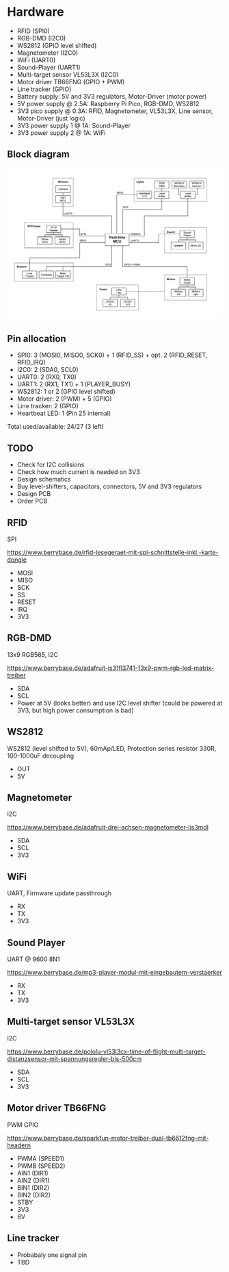# Hardware
- RFID (SPI0)
- RGB-DMD (I2C0)
- WS2812 (GPIO level shifted)
- Magnetometer (I2C0)
- WiFi (UART0)
- Sound-Player (UART1)
- Multi-target sensor VL53L3X (I2C0)
- Motor driver TB66FNG (GPIO + PWM)
- Line tracker (GPIO)
- Battery supply: 5V and 3V3 regulators, Motor-Driver (motor power)
- 5V power supply @ 2.5A: Raspberry Pi Pico, RGB-DMD, WS2812
- 3V3 pico supply @ 0.3A: RFID, Magnetometer, VL53L3X, Line sensor, Motor-Driver (just logic)
- 3V3 power supply 1 @ 1A: Sound-Player
- 3V3 power supply 2 @ 1A: WiFi

## Block diagram
![Block diagram](Block%20diagram.png)

## Pin allocation
- SPI0: 3 (MOSI0, MISO0, SCK0) + 1 (RFID_SS) + opt. 2 (RFID_RESET, RFID_IRQ)
- I2C0: 2 (SDA0, SCL0)
- UART0: 2 (RX0, TX0)
- UART1: 2 (RX1, TX1) + 1 (PLAYER_BUSY)
- WS2812: 1 or 2 (GPIO level shifted)
- Motor driver: 2 (PWM) + 5 (GPIO)
- Line tracker: 2 (GPIO)
- Heartbeat LED: 1 (Pin 25 internal)

Total used/available: 24/27 (3 left)

## TODO
- Check for I2C collisions
- Check how much current is needed on 3V3
- Design schematics
- Buy level-shifters, capacitors, connectors, 5V and 3V3 regulators
- Design PCB
- Order PCB

## RFID
SPI

https://www.berrybase.de/rfid-lesegeraet-mit-spi-schnittstelle-inkl.-karte-dongle

- MOSI
- MISO
- SCK
- SS
- RESET
- IRQ
- 3V3

## RGB-DMD
13x9 RGB565, I2C

https://www.berrybase.de/adafruit-is31fl3741-13x9-pwm-rgb-led-matrix-treiber

- SDA
- SCL
- Power at 5V (looks better) and use I2C level shifter (could be powered at 3V3, but high power consumption is bad)

## WS2812
WS2812 (level shifted to 5V), 60mAp/LED, Protection series resistor 330R, 100-1000uF decoupling

- OUT
- 5V

## Magnetometer
I2C

https://www.berrybase.de/adafruit-drei-achsen-magnetometer-lis3mdl

- SDA
- SCL
- 3V3

## WiFi
UART, Firmware update passthrough

- RX
- TX
- 3V3

## Sound Player
UART @ 9600 8N1

https://www.berrybase.de/mp3-player-modul-mit-eingebautem-verstaerker

- RX
- TX
- 3V3

## Multi-target sensor VL53L3X
I2C

https://www.berrybase.de/pololu-vl53l3cx-time-of-flight-multi-target-distanzsensor-mit-spannungsregler-bis-500cm

- SDA
- SCL
- 3V3

## Motor driver TB66FNG
PWM GPIO

https://www.berrybase.de/sparkfun-motor-treiber-dual-tb6612fng-mit-headern

- PWMA (SPEED1)
- PWMB (SPEED2)
- AIN1 (DIR1)
- AIN2 (DIR1)
- BIN1 (DIR2)
- BIN2 (DIR2)
- STBY
- 3V3
- 8V

## Line tracker
- Probabaly one signal pin
- TBD

